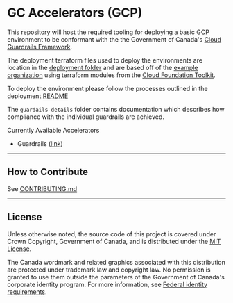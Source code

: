 
# GC Accelerators (GCP)

This repository will host the required tooling for deploying a basic GCP environment to be conformant with the the Government of Canada's [Cloud Guardrails Framework](https://github.com/canada-ca/cloud-guardrails).

The deployment terraform files used to deploy the environments are location in the [deployment folder](./deployment-templates/Terraform) and are based off of the [example organization](https://github.com/terraform-google-modules/terraform-example-foundation) using terraform modules from the [Cloud Foundation Toolkit](https://cloud.google.com/foundation-toolkit).

To deploy the environment please follow the processes outlined in the deployment [README](deployment-templates/README.md)

The `guardails-details` folder contains documentation which describes how compliance with the individual guardrails are achieved.

Currently Available Accelerators
- Guardrails ([link](deployment-templates/Terraform/Guardrails))

---

## How to Contribute

See [CONTRIBUTING.md](CONTRIBUTING.md)

---
## License

Unless otherwise noted, the source code of this project is covered under Crown Copyright, Government of Canada, and is distributed under the [MIT License](LICENSE).

The Canada wordmark and related graphics associated with this distribution are protected under trademark law and copyright law. No permission is granted to use them outside the parameters of the Government of Canada's corporate identity program. For more information, see [Federal identity requirements](https://www.canada.ca/en/treasury-board-secretariat/topics/government-communications/federal-identity-requirements.html).
